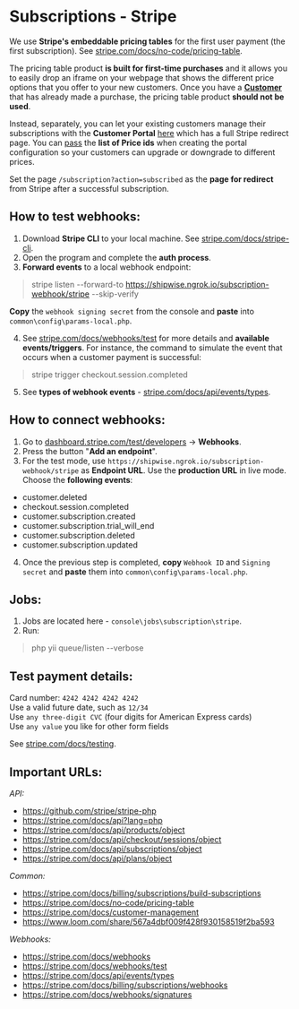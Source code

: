 # Subscriptions - Stripe

We use **Stripe's embeddable pricing tables** for the first user payment (the first subscription). 
See [stripe.com/docs/no-code/pricing-table](https://stripe.com/docs/no-code/pricing-table). 

The pricing table product **is built for first-time purchases** and it allows you to easily drop an iframe on your webpage that shows the different price options that you offer to your new customers. 
Once you have a **[Customer](https://stripe.com/docs/api/customers/object)** that has already made a purchase, the pricing table product **should not be used**.

Instead, separately, you can let your existing customers manage their subscriptions with the **Customer Portal** [here](https://stripe.com/docs/customer-management) which has a full Stripe redirect page.
You can [pass](https://stripe.com/docs/api/customer_portal/configurations/create#create_portal_configuration-features-subscription_update-products-prices) the **list of Price ids** when creating the portal configuration so your customers can upgrade or downgrade to different prices.

Set the page `/subscription?action=subscribed` as the **page for redirect** from Stripe after a successful subscription.

## How to test webhooks:

1. Download **Stripe CLI** to your local machine. See [stripe.com/docs/stripe-cli](https://stripe.com/docs/stripe-cli).
2. Open the program and complete the **auth process**.
3. **Forward events** to a local webhook endpoint:

> stripe listen --forward-to https://shipwise.ngrok.io/subscription-webhook/stripe --skip-verify

**Copy** the `webhook signing secret` from the console and **paste** into `common\config\params-local.php`.

4. See [stripe.com/docs/webhooks/test](https://stripe.com/docs/webhooks/test) for more details and **available events/triggers**.
For instance, the command to simulate the event that occurs when a customer payment is successful:
   
> stripe trigger checkout.session.completed

5. See **types of webhook events** - [stripe.com/docs/api/events/types](https://stripe.com/docs/api/events/types).

## How to connect webhooks:

1. Go to [dashboard.stripe.com/test/developers](https://dashboard.stripe.com/test/developers) -> **Webhooks**.
2. Press the button "**Add an endpoint**".
3. For the test mode, use `https://shipwise.ngrok.io/subscription-webhook/stripe` as **Endpoint URL**.
Use the **production URL** in live mode.
Choose the **following events**: 
   
- customer.deleted
- checkout.session.completed
- customer.subscription.created
- customer.subscription.trial_will_end
- customer.subscription.deleted
- customer.subscription.updated

4. Once the previous step is completed, **copy** `Webhook ID` and `Signing secret` and **paste** them into `common\config\params-local.php`.

## Jobs:

1. Jobs are located here - `console\jobs\subscription\stripe`.
2. Run:

> php yii queue/listen --verbose


## Test payment details:

Card number: `4242 4242 4242 4242`  
Use a valid future date, such as `12/34`    
Use `any three-digit CVC` (four digits for American Express cards)  
Use `any value` you like for other form fields

See [stripe.com/docs/testing](https://stripe.com/docs/testing).


## Important URLs:

*API:*

- https://github.com/stripe/stripe-php
- https://stripe.com/docs/api?lang=php
- https://stripe.com/docs/api/products/object
- https://stripe.com/docs/api/checkout/sessions/object
- https://stripe.com/docs/api/subscriptions/object
- https://stripe.com/docs/api/plans/object

*Common:*

- https://stripe.com/docs/billing/subscriptions/build-subscriptions
- https://stripe.com/docs/no-code/pricing-table
- https://stripe.com/docs/customer-management
- https://www.loom.com/share/567a4dbf009f428f930158519f2ba593
  
*Webhooks:*

- https://stripe.com/docs/webhooks
- https://stripe.com/docs/webhooks/test
- https://stripe.com/docs/api/events/types
- https://stripe.com/docs/billing/subscriptions/webhooks
- https://stripe.com/docs/webhooks/signatures
